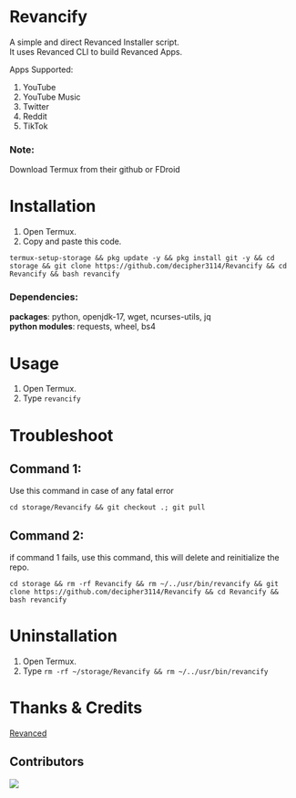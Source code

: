 # Revancify
A simple and direct Revanced Installer script.  
It uses Revanced CLI to build Revanced Apps.

Apps Supported:
1. YouTube
2. YouTube Music
3. Twitter
4. Reddit
5. TikTok


### Note:  
Download Termux from their github or FDroid

# Installation
1. Open Termux.  
2. Copy and paste this code.  
```
termux-setup-storage && pkg update -y && pkg install git -y && cd storage && git clone https://github.com/decipher3114/Revancify && cd Revancify && bash revancify
```
### Dependencies:  
**packages**: python, openjdk-17, wget, ncurses-utils, jq  
**python modules**: requests, wheel, bs4  

# Usage
1. Open Termux.  
2. Type `revancify`  

# Troubleshoot

## Command 1: 
Use this command in case of any fatal error
```
cd storage/Revancify && git checkout .; git pull
```  
## Command 2:  
if command 1 fails, use this command, this will delete and reinitialize the repo.
```
cd storage && rm -rf Revancify && rm ~/../usr/bin/revancify && git clone https://github.com/decipher3114/Revancify && cd Revancify && bash revancify
```
# Uninstallation
1. Open Termux.  
2. Type `rm -rf ~/storage/Revancify && rm ~/../usr/bin/revancify`   

# Thanks & Credits
[Revanced](https://github.com/revanced) 
## Contributors  
<a href="https://github.com/decipher3114/Revancify/graphs/contributors">
  <img src="https://contrib.rocks/image?repo=decipher3114/Revancify" />
</a>

